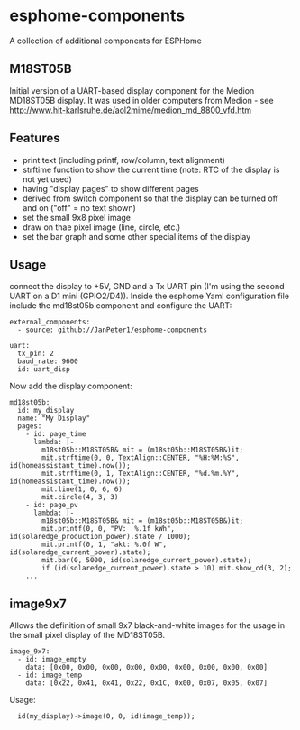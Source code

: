 # esphome-components
A collection of additional components for ESPHome

## M18ST05B
Initial version of a UART-based display component for the Medion
MD18ST05B display. It was used in older computers from Medion -
see http://www.hit-karlsruhe.de/aol2mime/medion_md_8800_vfd.htm

## Features
- print text (including printf, row/column, text alignment)
- strftime function to show the current time (note: RTC of the
  display is not yet used)
- having "display pages" to show different pages
- derived from switch component so that the display can be turned
  off and on ("off" = no text shown)
- set the small 9x8 pixel image
- draw on thae pixel image (line, circle, etc.)
- set the bar graph and some other special items of the display

## Usage
connect the display to +5V, GND and a Tx UART pin (I'm using the
second UART on a D1 mini (GPIO2/D4)).
Inside the esphome Yaml configuration file include the md18st05b
component and configure the UART:
```
external_components:
  - source: github://JanPeter1/esphome-components
  
uart:
  tx_pin: 2
  baud_rate: 9600
  id: uart_disp
```
Now add the display component:
```
md18st05b:
  id: my_display
  name: "My Display"
  pages:
    - id: page_time
      lambda: |-
        m18st05b::M18ST05B& mit = (m18st05b::M18ST05B&)it;
        mit.strftime(0, 0, TextAlign::CENTER, "%H:%M:%S", id(homeassistant_time).now());
        mit.strftime(0, 1, TextAlign::CENTER, "%d.%m.%Y", id(homeassistant_time).now());
        mit.line(1, 0, 6, 6)
        mit.circle(4, 3, 3)
    - id: page_pv
      lambda: |-
        m18st05b::M18ST05B& mit = (m18st05b::M18ST05B&)it;
        mit.printf(0, 0, "PV:  %.1f kWh", id(solaredge_production_power).state / 1000);
        mit.printf(0, 1, "akt: %.0f W", id(solaredge_current_power).state);
        mit.bar(0, 5000, id(solaredge_current_power).state);
        if (id(solaredge_current_power).state > 10) mit.show_cd(3, 2);
    ...
```

## image9x7
Allows the definition of small 9x7 black-and-white images for the usage in the small
pixel display of the MD18ST05B.

```
image_9x7:
  - id: image_empty
    data: [0x00, 0x00, 0x00, 0x00, 0x00, 0x00, 0x00, 0x00, 0x00]
  - id: image_temp
    data: [0x22, 0x41, 0x41, 0x22, 0x1C, 0x00, 0x07, 0x05, 0x07]
```
Usage:
```
  id(my_display)->image(0, 0, id(image_temp));
```
